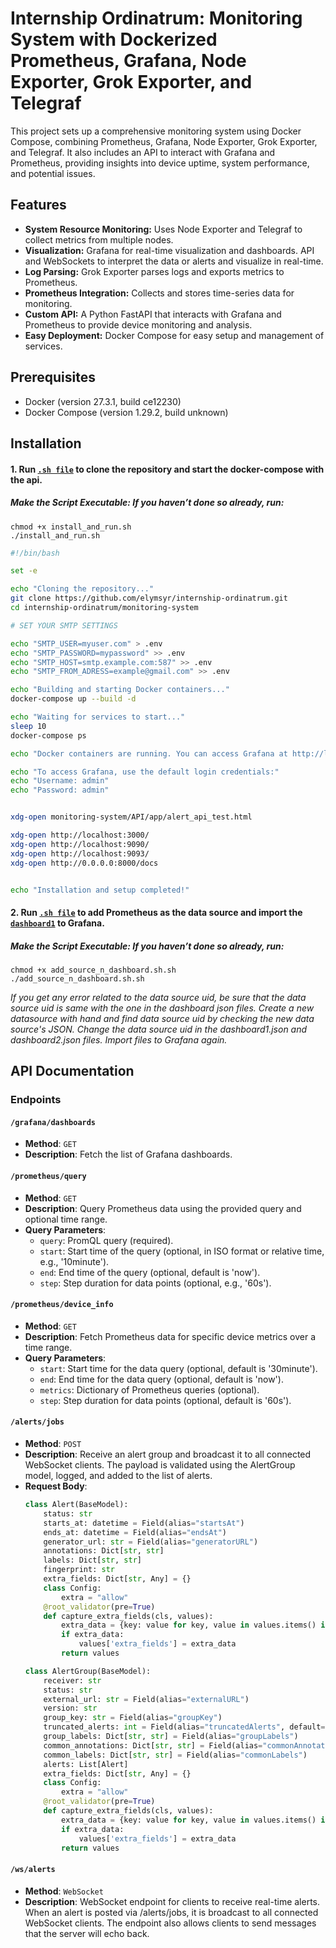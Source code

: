 # Internship Ordinatrum: Monitoring System with Dockerized Prometheus, Grafana, Node Exporter, Grok Exporter, and Telegraf

This project sets up a comprehensive monitoring system using Docker Compose, combining Prometheus, Grafana, Node Exporter, Grok Exporter, and Telegraf. It also includes an API to interact with Grafana and Prometheus, providing insights into device uptime, system performance, and potential issues.

## Features

- **System Resource Monitoring:** Uses Node Exporter and Telegraf to collect metrics from multiple nodes.
- **Visualization:** Grafana for real-time visualization and dashboards. API and WebSockets to interpret the data or alerts and visualize in real-time.
- **Log Parsing:** Grok Exporter parses logs and exports metrics to Prometheus.
- **Prometheus Integration:** Collects and stores time-series data for monitoring.
- **Custom API:** A Python FastAPI that interacts with Grafana and Prometheus to provide device monitoring and analysis.
- **Easy Deployment:** Docker Compose for easy setup and management of services.

## Prerequisites

- Docker (version 27.3.1, build ce12230)
- Docker Compose (version 1.29.2, build unknown)

## Installation

#### 1. Run [`.sh file`](install_and_run.sh) to clone the repository and start the docker-compose with the api.

##### Make the Script Executable: If you haven’t done so already, run:

```
chmod +x install_and_run.sh
./install_and_run.sh
```
```bash
#!/bin/bash

set -e

echo "Cloning the repository..."
git clone https://github.com/elymsyr/internship-ordinatrum.git
cd internship-ordinatrum/monitoring-system

# SET YOUR SMTP SETTINGS

echo "SMTP_USER=myuser.com" > .env
echo "SMTP_PASSWORD=mypassword" >> .env
echo "SMTP_HOST=smtp.example.com:587" >> .env
echo "SMTP_FROM_ADRESS=example@gmail.com" >> .env

echo "Building and starting Docker containers..."
docker-compose up --build -d

echo "Waiting for services to start..."
sleep 10
docker-compose ps

echo "Docker containers are running. You can access Grafana at http://localhost:3000"

echo "To access Grafana, use the default login credentials:"
echo "Username: admin"
echo "Password: admin"


xdg-open monitoring-system/API/app/alert_api_test.html

xdg-open http://localhost:3000/
xdg-open http://localhost:9090/
xdg-open http://localhost:9093/
xdg-open http://0.0.0.0:8000/docs


echo "Installation and setup completed!"

```

#### 2. Run [`.sh file`](add_source_n_dashboard.sh) to add Prometheus as the data source and import the [`dashboard1`](monitoring-system/dashboards/dashboard1.json) to Grafana.

##### Make the Script Executable: If you haven’t done so already, run:

```
chmod +x add_source_n_dashboard.sh.sh
./add_source_n_dashboard.sh.sh
```

*If you get any error related to the data source uid, be sure that the data source uid is same with the one in the dashboard json files. Create a new datasource with hand and find data source uid by checking the new data source's JSON. Change the data source uid in the dashboard1.json and dashboard2.json files. Import files to Grafana again.*


## API Documentation

### Endpoints

#### `/grafana/dashboards`

- **Method**: `GET`
- **Description**: Fetch the list of Grafana dashboards.

#### `/prometheus/query`

- **Method**: `GET`
- **Description**: Query Prometheus data using the provided query and optional time range.
- **Query Parameters**:
    - `query`: PromQL query (required).
    - `start`: Start time of the query (optional, in ISO format or relative time, e.g., '10minute').
    - `end`: End time of the query (optional, default is 'now').
    - `step`: Step duration for data points (optional, e.g., '60s').

#### `/prometheus/device_info`

- **Method**: `GET`
- **Description**: Fetch Prometheus data for specific device metrics over a time range.
- **Query Parameters**:
    - `start`: Start time for the data query (optional, default is '30minute').
    - `end`: End time for the data query (optional, default is 'now').
    - `metrics`: Dictionary of Prometheus queries (optional).
    - `step`: Step duration for data points (optional, default is '60s').

#### `/alerts/jobs`
- **Method**: `POST`
- **Description**: Receive an alert group and broadcast it to all connected WebSocket clients. The payload is validated using the AlertGroup model, logged, and added to the list of alerts.
- **Request Body**:
    ```python
    class Alert(BaseModel):
        status: str
        starts_at: datetime = Field(alias="startsAt")
        ends_at: datetime = Field(alias="endsAt")
        generator_url: str = Field(alias="generatorURL")
        annotations: Dict[str, str]
        labels: Dict[str, str]
        fingerprint: str
        extra_fields: Dict[str, Any] = {}
        class Config:
            extra = "allow"
        @root_validator(pre=True)
        def capture_extra_fields(cls, values):
            extra_data = {key: value for key, value in values.items() if key not in cls.__fields__}
            if extra_data:
                values['extra_fields'] = extra_data
            return values

    class AlertGroup(BaseModel):
        receiver: str
        status: str
        external_url: str = Field(alias="externalURL")
        version: str
        group_key: str = Field(alias="groupKey")
        truncated_alerts: int = Field(alias="truncatedAlerts", default=0)
        group_labels: Dict[str, str] = Field(alias="groupLabels")
        common_annotations: Dict[str, str] = Field(alias="commonAnnotations")
        common_labels: Dict[str, str] = Field(alias="commonLabels")
        alerts: List[Alert]
        extra_fields: Dict[str, Any] = {}
        class Config:
            extra = "allow"
        @root_validator(pre=True)
        def capture_extra_fields(cls, values):
            extra_data = {key: value for key, value in values.items() if key not in cls.__fields__}
            if extra_data:
                values['extra_fields'] = extra_data
            return values
    ```

#### `/ws/alerts`
- **Method**: `WebSocket`
- **Description**: WebSocket endpoint for clients to receive real-time alerts. When an alert is posted via /alerts/jobs, it is broadcast to all connected WebSocket clients. The endpoint also allows clients to send messages that the server will echo back.
